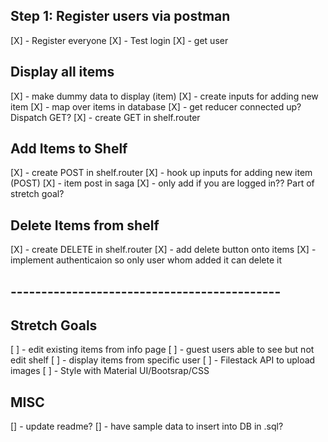 ## Step 1: Register users via postman
[X] - Register everyone
[X] - Test login
[X] - get user

## Display all items
[X] - make dummy data to display (item)
[X] - create inputs for adding new item
[X] - map over items in database
[X] - get reducer connected up? Dispatch GET?
[X] - create GET in shelf.router

## Add Items to Shelf
[X] - create POST in shelf.router
[X] - hook up inputs for adding new item (POST)
[X] - item post in saga
[X] - only add if you are logged in?? Part of stretch goal?

## Delete Items from shelf
[X] - create DELETE in shelf.router
[X] - add delete button onto items
[X] - implement authenticaion so only user whom added it can delete it

## --------------------------------------------
## Stretch Goals
[ ] - edit existing items from info page
[ ] - guest users able to see but not edit shelf
[ ] - display items from specific user
[ ] - Filestack API to upload images
[ ] - Style with Material UI/Bootsrap/CSS


## MISC
[] - update readme?
[] - have sample data to insert into DB in .sql?